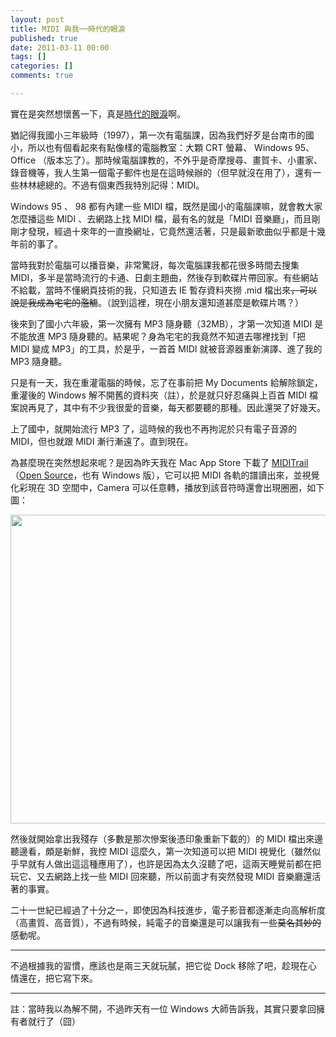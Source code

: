 ```yaml
---
layout: post
title: MIDI 與我──時代的眼淚
published: true
date: 2011-03-11 00:00
tags: []
categories: []
comments: true

---
```


實在是突然想懷舊一下，真是<a href="http://wiki.komica.org/wiki/?%E6%88%90%E5%8F%A5%2F%E6%99%82%E4%BB%A3%E7%9A%84%E7%9C%BC%E6%B7%9A" target="_blank">時代的眼淚</a>啊。

猶記得我國小三年級時（1997），第一次有電腦課，因為我們好歹是台南市的國小，所以也有個看起來有點像樣的電腦教室：大顆 CRT 螢幕、 Windows 95、Office （版本忘了）。那時候電腦課教的，不外乎是奇摩搜尋、畫賀卡、小畫家、錄音機等，我人生第一個電子郵件也是在這時候辦的（但早就沒在用了），還有一些林林總總的。不過有個東西我特別記得：MIDI。

Windows 95 、 98 都有內建一些 MIDI 檔，既然是國小的電腦課嘛，就會教大家怎麼播這些 MIDI 、去網路上找 MIDI 檔，最有名的就是「MIDI 音樂廳」，而且剛剛才發現，經過十來年的一直換網址，它竟然還活著，只是最新歌曲似乎都是十幾年前的事了。

<!--more-->

當時我對於電腦可以播音樂，非常驚訝，每次電腦課我都花很多時間去搜集 MIDI，多半是當時流行的卡通、日劇主題曲，然後存到軟碟片帶回家。有些網站不給載，當時不懂網頁技術的我，只知道去 IE 暫存資料夾撈 .mid 檔出來<del>，可以說是我成為<del>宅</del>宅的濫觴</del>。（說到這裡，現在小朋友還知道甚麼是軟碟片嗎？）

後來到了國小六年級，第一次擁有 MP3 隨身聽（32MB），才第一次知道 MIDI 是不能放進 MP3 隨身聽的。結果呢？身為宅宅的我竟然不知道去哪裡找到「把 MIDI 變成 MP3」的工具，於是乎，一首首 MIDI 就被音源器重新演譯、進了我的 MP3 隨身聽。

只是有一天，我在重灌電腦的時候，忘了在事前把 My Documents 給解除鎖定，重灌後的 Windows 解不開舊的資料夾（註），於是就只好忍痛與上百首 MIDI 檔案說再見了，其中有不少我很愛的音樂，每天都要聽的那種。因此還哭了好幾天。

上了國中，就開始流行 MP3 了，這時候的我也不再拘泥於只有電子音源的 MIDI，但也就跟 MIDI 漸行漸遠了。直到現在。

為甚麼現在突然想起來呢？是因為昨天我在 Mac App Store 下載了 <a href="http://itunes.apple.com/tw/app/miditrail/id421739418?mt=12" target="_blank">MIDITrail</a>（<a href="http://sourceforge.jp/projects/miditrail/" target="_blank">Open Source</a>，也有 Windows 版），它可以把 MIDI 各軌的譜讀出來，並視覺化彩現在 3D 空間中，Camera 可以任意轉，播放到該音符時還會出現圈圈，如下圖：

<a href="http://itunes.apple.com/tw/app/miditrail/id421739418?mt=12" target="_blank"><img class="alignnone size-full wp-image-1219" title="MIDITrail" src="http://chitsaou.files.wordpress.com/2011/03/miditrail.png" alt="" width="640" height="494" /></a>

然後就開始拿出我殘存（多數是那次慘案後憑印象重新下載的）的 MIDI 檔出來邊聽邊看，頗是新鮮，我控 MIDI 這麼久，第一次知道可以把 MIDI 視覺化（雖然似乎早就有人做出這這種應用了），也許是因為太久沒聽了吧，這兩天睡覺前都在把玩它、又去網路上找一些 MIDI 回來聽，所以前面才有突然發現 MIDI 音樂廳還活著的事實。

二十一世紀已經過了十分之一，即使因為科技進步，電子影音都逐漸走向高解析度（高畫質、高音質），不過有時候，純電子的音樂還是可以讓我有一些<del>莫名其妙的</del>感動呢。

---

不過根據我的習慣，應該也是兩三天就玩膩，把它從 Dock 移除了吧，趁現在心情還在，把它寫下來。

---

註：當時我以為解不開，不過昨天有一位 Windows 大師告訴我，其實只要拿回擁有者就行了（囧）
